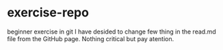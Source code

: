 # exercise-repo
beginner exercise in git
I have desided to change few thing in the read.md file from the GitHub page.
Nothing critical but pay atention.
